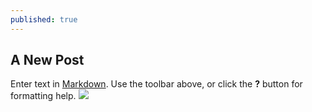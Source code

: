 ```yaml
---
published: true
---
```

## A New Post

Enter text in [Markdown](http://daringfireball.net/projects/markdown/). Use the toolbar above, or click the **?** button for formatting help.
![]({{site.baseurl}}/https://i.ytimg.com/vi/giFOtD4z0YY/maxresdefault.jpg)
